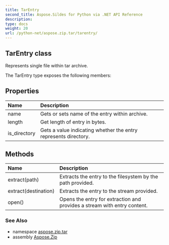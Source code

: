 ```yaml
---
title: TarEntry
second_title: Aspose.Sildes for Python via .NET API Reference
description: 
type: docs
weight: 20
url: /python-net/aspose.zip.tar/tarentry/
---
```


## TarEntry class

Represents single file within tar archive.

The TarEntry type exposes the following members:
## Properties
| Name | Description |
| :- | :- |
|name|Gets or sets name of the entry within archive.|
|length|Get length of entry in bytes.|
|is_directory|Gets a value indicating whether the entry represents directory.|
## Methods
| Name | Description |
| :- | :- |
|extract(path)|Extracts the entry to the filesystem by the path provided.|
|extract(destination)|Extracts the entry to the stream provided.|
|open()|Opens the entry for extraction and provides a stream with entry content.|

### See Also

* namespace [aspose.zip.tar](/zip/python-net/aspose.zip.tar/)
* assembly [Aspose.Zip](/zip/python-net/)


